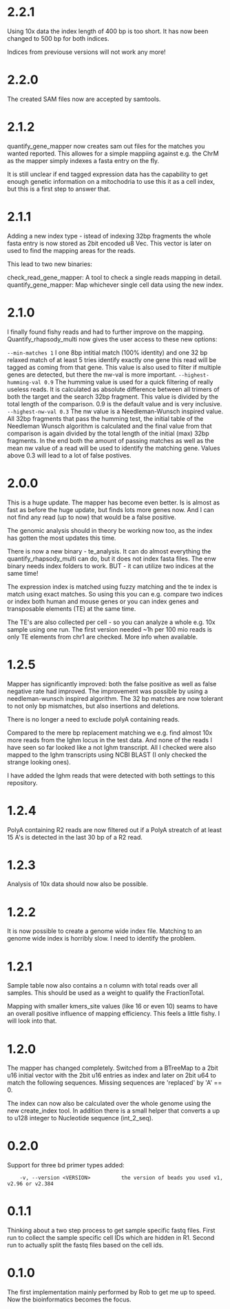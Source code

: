 # 2.2.1

Using 10x data the index length of 400 bp is too short.
It has now been changed to 500 bp for both indices.

Indices from previouse versions will not work any more!

# 2.2.0

The created SAM files now are accepted by samtools.

# 2.1.2

quantify_gene_mapper now creates sam out files for the matches you wanted reported.
This allowes for a simple mappiing against e.g. the ChrM as the mapper simply indexes a fasta entry on the fly.

It is still unclear if end tagged expression data has the capability to get enough genetic information on a mitochodria
to use this it as a cell index, but this is a first step to answer that.

# 2.1.1

Adding a new index type - istead of indexing 32bp fragments the whole fasta entry is now stored as 2bit encoded u8 Vec. This vector is later on used to find the mapping areas for the reads.

This lead to two new binaries:

check_read_gene_mapper: A tool to check a single reads mapping in detail.
quantify_gene_mapper: Map whichever single cell data using the new index.

# 2.1.0

I finally found fishy reads and had to further improve on the mapping.
Quantify_rhapsody_multi now gives the user access to these new options:

``--min-matches 1`` I one 8bp intitial match (100% identity) and one 32 bp relaxed match of at least 5 tries identify exactly one gene this read will be tagged as coming from that gene. This value is also used to filter if multiple genes are detected, but there the nw-val is more important.
``--highest-humming-val 0.9`` The humming value is used for a quick filtering of really useless reads. It is calculated as absolute difference between all trimers of both the target and the search 32bp fragment. This value is divided by the total length of the comparison. 0.9 is the default value and is very inclusive.
``--highest-nw-val 0.3`` The nw value is a Needleman-Wunsch inspired value. All 32bp fragments that pass the humming test, the initial table of the Needleman Wunsch algorithm is calculated and the final value from that comparison is again divided by the total length of the initial (max) 32bp fragments. In the end both the amount of passing matches as well as the mean nw value of a read will be used to identify the matching gene.
Values above 0.3 will lead to a lot of false postives.

# 2.0.0

This is a huge update. The mapper has become even better. Is is almost as fast as before the huge update, but finds lots more genes now.
And I can not find any read (up to now) that would be a false positive.

The genomic analysis should in theory be working now too, as the index has gotten the most updates this time.

There is now a new binary - te_analysis. It can do almost everything the quantify_rhapsody_multi can do, but it does not index fasta files.
The enw binary needs index folders to work. BUT - it can utilize two indices at the same time!

The expression index is matched using fuzzy matching and the te index is match using exact matches. So using this you can e.g. compare two indices
or index both human and mouse genes or you can index genes and transposable elements (TE) at the same time.

The TE's are also collected per cell - so you can analyze a whole e.g. 10x sample using one run. The first version needed ~1h per 100 mio reads is only TE elements from chr1 are checked.
More info when available.

# 1.2.5

Mapper has significantly improved: both the false positive as well as false negative rate had improved.
The improvement was possible by using a needleman-wunsch inspired algorithm.
The 32 bp matches are now tolerant to not only bp mismatches, but also insertions and deletions.

There is no longer a need to exclude polyA containing reads.

Compared to the mere bp replacement matching we e.g. find almost 10x more reads from the Ighm locus in the test data.
And none of the reads I have seen so far looked like a not Ighm transcript. All I checked were also mapped to the Ighm transcripts using NCBI BLAST (I only checked the strange looking ones).

I have added the Ighm reads that were detected with both settings to this repository.


# 1.2.4

PolyA containing R2 reads are now filtered out if a PolyA streatch of at least 15 A's is detected in the last 30 bp of a R2 read. 

# 1.2.3

Analysis of 10x data should now also be possible.


# 1.2.2

It is now possible to create a genome wide index file.
Matching to an genome wide index is horribly slow. I need to identify the problem.


# 1.2.1

Sample table now also contains a n column with total reads over all samples.
This should be used as a weight to qualify the FractionTotal.

Mapping with smaller kmers_site values (like 16 or even 10) seams to have an overall
positive influence of mapping efficiency. This feels a little fishy.
I will look into that.

# 1.2.0

The mapper has changed completely.
Switched from a BTreeMap to a 2bit u16 initial vector with the 2bit u16 entries as index and later on 2bit u64 to match the following sequences.
Missing sequences are 'replaced' by 'A' == 0.

The index can now also be calculated over the whole genome using the new create_index tool.
In addition there is a small helper that converts a up to u128 integer to Nucleotide sequence (int_2_seq).


# 0.2.0

Support for three bd primer types added:
```
    -v, --version <VERSION>          the version of beads you used v1, v2.96 or v2.384
```

# 0.1.1

Thinking about a two step process to get sample specific fastq files.
First run to collect the sample specific cell IDs which are hidden in R1.
Second run to actually split the fastq files based on the cell ids.

# 0.1.0

The first implementation mainly performed by Rob to get me up to speed.
Now the bioinformatics becomes the focus.
